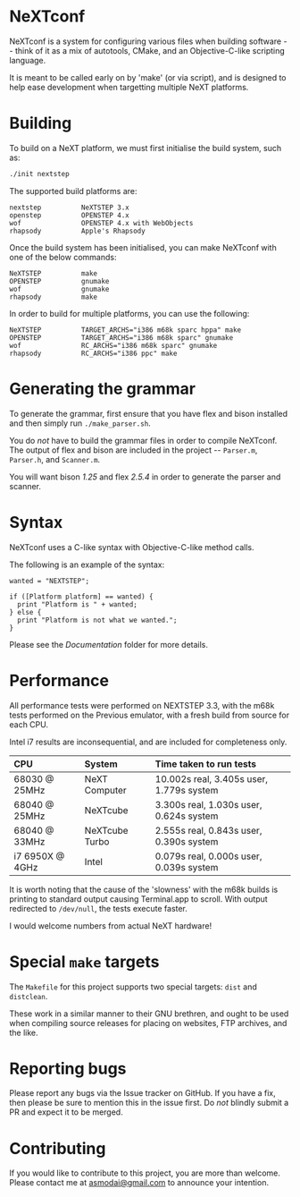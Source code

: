 # NeXTconf
NeXTconf is a system for configuring various files when building software --
think of it as a mix of autotools, CMake, and an Objective-C-like scripting
language.

It is meant to be called early on by 'make' (or via script), and is designed to
help ease development when targetting multiple NeXT platforms.

# Building
To build on a NeXT platform, we must first initialise the build system, such as:

```sh
./init nextstep
```

The supported build platforms are:

    nextstep          NeXTSTEP 3.x
    openstep          OPENSTEP 4.x
    wof               OPENSTEP 4.x with WebObjects
    rhapsody          Apple's Rhapsody

Once the build system has been initialised, you can make NeXTconf with one of
the below commands:

    NeXTSTEP          make
    OPENSTEP          gnumake
    wof               gnumake
    rhapsody          make

In order to build for multiple platforms, you can use the following:

    NeXTSTEP          TARGET_ARCHS="i386 m68k sparc hppa" make
    OPENSTEP          TARGET_ARCHS="i386 m68k sparc" gnumake
    wof               RC_ARCHS="i386 m68k sparc" gnumake
    rhapsody          RC_ARCHS="i386 ppc" make

# Generating the grammar
To generate the grammar, first ensure that you have flex and bison installed and
then simply run `./make_parser.sh`.

You do *not* have to build the grammar files in order to compile NeXTconf.  The
output of flex and bison are included in the project -- `Parser.m`, `Parser.h`,
and `Scanner.m`.

You will want bison *1.25* and flex *2.5.4* in order to generate the parser and
scanner.

# Syntax
NeXTconf uses a C-like syntax with Objective-C-like method calls.

The following is an example of the syntax:

```objc
wanted = "NEXTSTEP";

if ([Platform platform] == wanted) {
  print "Platform is " + wanted;
} else {
  print "Platform is not what we wanted.";
}
```

Please see the _Documentation_ folder for more details.

# Performance
All performance tests were performed on NEXTSTEP 3.3, with the m68k tests
performed on the Previous emulator, with a fresh build from source for each CPU.

Intel i7 results are inconsequential, and are included for completeness only.

| CPU             | System         | Time taken to run tests                  |
|:----------------|:---------------|:-----------------------------------------|
| 68030 @ 25MHz   | NeXT Computer  | 10.002s real, 3.405s user, 1.779s system |
| 68040 @ 25MHz   | NeXTcube       | 3.300s real, 1.030s user, 0.624s system  |
| 68040 @ 33MHz   | NeXTcube Turbo | 2.555s real, 0.843s user, 0.390s system  |
| i7 6950X @ 4GHz | Intel          | 0.079s real, 0.000s user, 0.039s system  |

It is worth noting that the cause of the 'slowness' with the m68k builds is
printing to standard output causing Terminal.app to scroll.  With output
redirected to `/dev/null`, the tests execute faster.

I would welcome numbers from actual NeXT hardware!

# Special `make` targets
The `Makefile` for this project supports two special targets: `dist` and
`distclean`.

These work in a similar manner to their GNU brethren, and ought to be used when
compiling source releases for placing on websites, FTP archives, and the like.

# Reporting bugs
Please report any bugs via the Issue tracker on GitHub.  If you have a fix, then
please be sure to mention this in the issue first. Do *not* blindly submit a PR
and expect it to be merged.

# Contributing
If you would like to contribute to this project, you are more than welcome.
Please contact me at asmodai@gmail.com to announce your intention.

